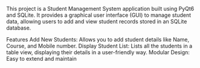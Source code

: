 This project is a Student Management System application built using PyQt6 and SQLite. It provides a graphical user interface (GUI) to manage student data, allowing users to add and view student records stored in an SQLite database.

Features
Add New Students: Allows you to add student details like Name, Course, and Mobile number.
Display Student List: Lists all the students in a table view, displaying their details in a user-friendly way.
Modular Design: Easy to extend and maintain
